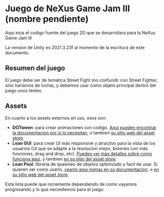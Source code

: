 # Juego de NeXus Game Jam III (nombre pendiente)
Aqui esta el codigo fuente del juego 2D que se desarrollara para la NeXus Game Jam III

La version de Unity es 2021.3.23f al momento de la escritura de este documento.
## Resumen del juego
El juego debe ser de tematica Street Fight (no confundir con Street Fighter, sino hariamos de lucha), y debemos usar como objeto principal dentro del juego unos lentes.
## Assets
En cuanto a los assets externos en uso, esos son:
* **DOTween**: para crear animaciones con codigo. [Aqui pueden encontrar la documentacion por si lo necesitan](http://dotween.demigiant.com/documentation.php), o tambien [su sitio web del asset store](https://assetstore.unity.com/packages/tools/animation/dotween-hotween-v2-27676).
* **Lean GUI**: para crear UI más responsive y atractivo para la vista de los usuarios (UI que se adapte a la resolucion mejor, botones con más funciones, drag and drop, etc). [Pueden ver más detalles sobre como funciona aqui](https://carloswilkes.com/Documentation/LeanGUI), y tambien [en su sitio del asset store](https://assetstore.unity.com/packages/tools/gui/lean-gui-72138).
* **Lean Pool**: libreria de spawneo de objetos optimizado y facil de usar. Si quieren ver como usarlo, [veanlo aqui nomas en su documentacion](https://carloswilkes.com/Documentation/LeanPool), o [en su sitio web del asset store](https://assetstore.unity.com/packages/tools/animation/dotween-hotween-v2-27676).

Esta lista puede que incremente dependiendo de como vayamos progresando y lo que necesitemos para el juego.
